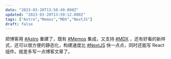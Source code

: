 ```yaml
---
date: "2023-03-20T13:58:49.000Z"
updated: "2023-03-20T13:59:12.000Z"
tags: ["Astro","Memos","MDX","NextJS"]
draft: false
---
```


把博客用 [#Astro](/tags/Astro) 重建了，既有 [#Memos](/tags/Memos) 集成，又支持 [#MDX](/tags/MDX) ，还有好看的新样式，还可以很方便的静态化，构建速度比 [#NextJS](/tags/NextJS) 快一点点，同时还能写 React 组件。就差多写一点博客文章了。

